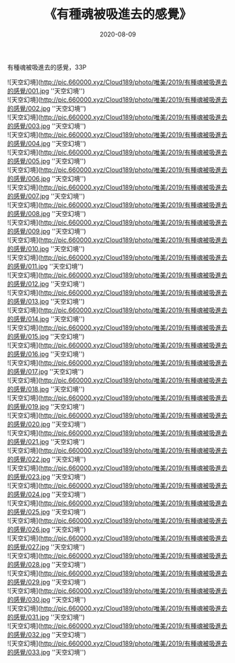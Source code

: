 ﻿---
layout: post
title:  《有種魂被吸進去的感覺》
date:   2020-08-09
img: http://pic.660000.xyz/Cloud189/photo/唯美/2019/有種魂被吸進去的感覺/000.jpg
categories: [美女, 清纯, 唯美]
---

有種魂被吸進去的感覺，33P



![天空幻境](http://pic.660000.xyz/Cloud189/photo/唯美/2019/有種魂被吸進去的感覺/001.jpg ''天空幻境'') <br>
![天空幻境](http://pic.660000.xyz/Cloud189/photo/唯美/2019/有種魂被吸進去的感覺/002.jpg ''天空幻境'') <br>
![天空幻境](http://pic.660000.xyz/Cloud189/photo/唯美/2019/有種魂被吸進去的感覺/003.jpg ''天空幻境'') <br>
![天空幻境](http://pic.660000.xyz/Cloud189/photo/唯美/2019/有種魂被吸進去的感覺/004.jpg ''天空幻境'') <br>
![天空幻境](http://pic.660000.xyz/Cloud189/photo/唯美/2019/有種魂被吸進去的感覺/005.jpg ''天空幻境'') <br>
![天空幻境](http://pic.660000.xyz/Cloud189/photo/唯美/2019/有種魂被吸進去的感覺/006.jpg ''天空幻境'') <br>
![天空幻境](http://pic.660000.xyz/Cloud189/photo/唯美/2019/有種魂被吸進去的感覺/007.jpg ''天空幻境'') <br>
![天空幻境](http://pic.660000.xyz/Cloud189/photo/唯美/2019/有種魂被吸進去的感覺/008.jpg ''天空幻境'') <br>
![天空幻境](http://pic.660000.xyz/Cloud189/photo/唯美/2019/有種魂被吸進去的感覺/009.jpg ''天空幻境'') <br>
![天空幻境](http://pic.660000.xyz/Cloud189/photo/唯美/2019/有種魂被吸進去的感覺/010.jpg ''天空幻境'') <br>
![天空幻境](http://pic.660000.xyz/Cloud189/photo/唯美/2019/有種魂被吸進去的感覺/011.jpg ''天空幻境'') <br>
![天空幻境](http://pic.660000.xyz/Cloud189/photo/唯美/2019/有種魂被吸進去的感覺/012.jpg ''天空幻境'') <br>
![天空幻境](http://pic.660000.xyz/Cloud189/photo/唯美/2019/有種魂被吸進去的感覺/013.jpg ''天空幻境'') <br>
![天空幻境](http://pic.660000.xyz/Cloud189/photo/唯美/2019/有種魂被吸進去的感覺/014.jpg ''天空幻境'') <br>
![天空幻境](http://pic.660000.xyz/Cloud189/photo/唯美/2019/有種魂被吸進去的感覺/015.jpg ''天空幻境'') <br>
![天空幻境](http://pic.660000.xyz/Cloud189/photo/唯美/2019/有種魂被吸進去的感覺/016.jpg ''天空幻境'') <br>
![天空幻境](http://pic.660000.xyz/Cloud189/photo/唯美/2019/有種魂被吸進去的感覺/017.jpg ''天空幻境'') <br>
![天空幻境](http://pic.660000.xyz/Cloud189/photo/唯美/2019/有種魂被吸進去的感覺/018.jpg ''天空幻境'') <br>
![天空幻境](http://pic.660000.xyz/Cloud189/photo/唯美/2019/有種魂被吸進去的感覺/019.jpg ''天空幻境'') <br>
![天空幻境](http://pic.660000.xyz/Cloud189/photo/唯美/2019/有種魂被吸進去的感覺/020.jpg ''天空幻境'') <br>
![天空幻境](http://pic.660000.xyz/Cloud189/photo/唯美/2019/有種魂被吸進去的感覺/021.jpg ''天空幻境'') <br>
![天空幻境](http://pic.660000.xyz/Cloud189/photo/唯美/2019/有種魂被吸進去的感覺/022.jpg ''天空幻境'') <br>
![天空幻境](http://pic.660000.xyz/Cloud189/photo/唯美/2019/有種魂被吸進去的感覺/023.jpg ''天空幻境'') <br>
![天空幻境](http://pic.660000.xyz/Cloud189/photo/唯美/2019/有種魂被吸進去的感覺/024.jpg ''天空幻境'') <br>
![天空幻境](http://pic.660000.xyz/Cloud189/photo/唯美/2019/有種魂被吸進去的感覺/025.jpg ''天空幻境'') <br>
![天空幻境](http://pic.660000.xyz/Cloud189/photo/唯美/2019/有種魂被吸進去的感覺/026.jpg ''天空幻境'') <br>
![天空幻境](http://pic.660000.xyz/Cloud189/photo/唯美/2019/有種魂被吸進去的感覺/027.jpg ''天空幻境'') <br>
![天空幻境](http://pic.660000.xyz/Cloud189/photo/唯美/2019/有種魂被吸進去的感覺/028.jpg ''天空幻境'') <br>
![天空幻境](http://pic.660000.xyz/Cloud189/photo/唯美/2019/有種魂被吸進去的感覺/029.jpg ''天空幻境'') <br>
![天空幻境](http://pic.660000.xyz/Cloud189/photo/唯美/2019/有種魂被吸進去的感覺/030.jpg ''天空幻境'') <br>
![天空幻境](http://pic.660000.xyz/Cloud189/photo/唯美/2019/有種魂被吸進去的感覺/031.jpg ''天空幻境'') <br>
![天空幻境](http://pic.660000.xyz/Cloud189/photo/唯美/2019/有種魂被吸進去的感覺/032.jpg ''天空幻境'') <br>
![天空幻境](http://pic.660000.xyz/Cloud189/photo/唯美/2019/有種魂被吸進去的感覺/033.jpg ''天空幻境'') <br>